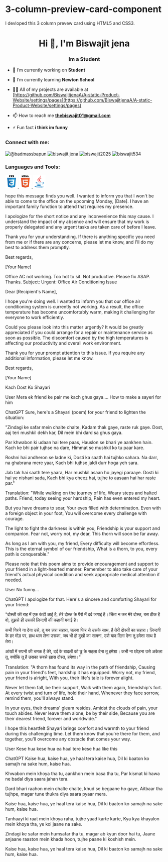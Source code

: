 # 3-column-preview-card-component
I devloped this 3 column prevew card using HTML5 and  CSS3.
<h1 align="center">Hi 👋, I'm Biswajit jena</h1>
<h3 align="center">Im a Student</h3>

- 🔭 I’m currently working on **Student**

- 🌱 I’m currently learning **Newton School**

- 👨‍💻 All of my projects are available at [https://github.com/BiswajitjenaA/A-static-Product-Website/settings/pages](https://github.com/BiswajitjenaA/A-static-Product-Website/settings/pages)

- 📫 How to reach me **thebiswajit01@gmail.com**

- ⚡ Fun fact **i think im funny**

<h3 align="left">Connect with me:</h3>
<p align="left">
<a href="https://twitter.com/@badmassbapun" target="blank"><img align="center" src="https://raw.githubusercontent.com/rahuldkjain/github-profile-readme-generator/master/src/images/icons/Social/twitter.svg" alt="@badmassbapun" height="30" width="40" /></a>
<a href="https://linkedin.com/in/biswajit jena" target="blank"><img align="center" src="https://raw.githubusercontent.com/rahuldkjain/github-profile-readme-generator/master/src/images/icons/Social/linked-in-alt.svg" alt="biswajit jena" height="30" width="40" /></a>
<a href="https://www.leetcode.com/biswajit2025" target="blank"><img align="center" src="https://raw.githubusercontent.com/rahuldkjain/github-profile-readme-generator/master/src/images/icons/Social/leet-code.svg" alt="biswajit2025" height="30" width="40" /></a>
<a href="https://auth.geeksforgeeks.org/user/biswajit534" target="blank"><img align="center" src="https://raw.githubusercontent.com/rahuldkjain/github-profile-readme-generator/master/src/images/icons/Social/geeks-for-geeks.svg" alt="biswajit534" height="30" width="40" /></a>
</p>

<h3 align="left">Languages and Tools:</h3>
<p align="left"> <a href="https://www.w3schools.com/css/" target="_blank" rel="noreferrer"> <img src="https://raw.githubusercontent.com/devicons/devicon/master/icons/css3/css3-original-wordmark.svg" alt="css3" width="40" height="40"/> </a> <a href="https://www.w3.org/html/" target="_blank" rel="noreferrer"> <img src="https://raw.githubusercontent.com/devicons/devicon/master/icons/html5/html5-original-wordmark.svg" alt="html5" width="40" height="40"/> </a> <a href="https://www.java.com" target="_blank" rel="noreferrer"> <img src="https://raw.githubusercontent.com/devicons/devicon/master/icons/java/java-original.svg" alt="java" width="40" height="40"/> </a> </p>
hope this message finds you well. I wanted to inform you that I won't be able to come to the office on the upcoming Monday, [Date]. I have an important family function to attend that requires my presence.

I apologize for the short notice and any inconvenience this may cause. I understand the impact of my absence and will ensure that my work is properly delegated and any urgent tasks are taken care of before I leave.

Thank you for your understanding. If there is anything specific you need from me or if there are any concerns, please let me know, and I'll do my best to address them promptly.

Best regards,

[Your Name]

Office AC not working. Too hot to sit. Not productive. Please fix ASAP. Thanks.
Subject: Urgent: Office Air Conditioning Issue

Dear [Recipient's Name],

I hope you're doing well. I wanted to inform you that our office air conditioning system is currently not working. As a result, the office temperature has become uncomfortably warm, making it challenging for everyone to work efficiently.

Could you please look into this matter urgently? It would be greatly appreciated if you could arrange for a repair or maintenance service as soon as possible. The discomfort caused by the high temperatures is affecting our productivity and overall work environment.

Thank you for your prompt attention to this issue. If you require any additional information, please let me know.

Best regards,

[Your Name]

Kach Dost Ko Shayari

User
Mera ek friend ke pair me kach ghus gaya.... How to make a sayeri for him 

ChatGPT
Sure, here's a Shayari (poem) for your friend to lighten the situation:

"Zindagi ke safar mein chalte chalte,
Kadam thak gaye, raste ruk gaye.
Dost, aaj teri mushkil dekh kar,
Dil mein bhi dard sa ghus gaya.

Par khwabon ki udaan hai tere paas,
Hauslon se bhari ye aankhen hain.
Kach ke bhi pair tujhse na dare,
Himmat se mushkil ko tu paar kare.

Roshni hai andheron se ladne ki,
Dosti ka saath hai tujhko sahara.
Na darr, na ghabrana mere yaar,
Kach bhi tujhse jaldi durr hoga yeh sara.

Jab tak hai saath tere yaara,
Har mushkil asaan ho jayegi paraaye.
Dosti ki hai ye nishani sada,
Kach bhi kya cheez hai, tujhe to aasaan hai har raste par."

Translation:
"While walking on the journey of life,
Weary steps and halted paths.
Friend, today seeing your hardship,
Pain has even entered my heart.

But you have dreams to soar,
Your eyes filled with determination.
Even with a foreign object in your foot,
You will overcome every challenge with courage.

The light to fight the darkness is within you,
Friendship is your support and companion.
Fear not, worry not, my dear,
This thorn will soon be far away.

As long as I am with you, my friend,
Every difficulty will become effortless.
This is the eternal symbol of our friendship,
What is a thorn, to you, every path is conquerable."

Please note that this poem aims to provide encouragement and support to your friend in a light-hearted manner. Remember to also take care of your friend's actual physical condition and seek appropriate medical attention if needed.




User
No funny... 

ChatGPT
I apologize for that. Here's a sincere and comforting Shayari for your friend:

"दोस्ती की राह में एक कंटी आई है,
तेरे दोस्त के पैरों में दर्द जगाई है।
चिंता न कर मेरे दोस्त, बस ठीक है वो,
तुझसे ही उसकी ज़िन्दगी की कहानी बनाई है।

कभी गिरने ना देना उसे, तू बन ज़रा सहारा,
चलना फिर से उसके साथ, है तेरी दोस्ती का सहारा।
ज़िन्दगी के हर मोड़ पर, हाथ थाम लेना उसका,
जब भी हो दुखों का सामना, उसे याद दिला देना तू हमेशा साथ है तेरा।

आंखों में सपनों की चमक है तेरे,
दर्द के बादलों को छू के सहला देना तू हमेशा।
कभी ना छोड़ना उसे अकेला तू,
क्योंकि तू है उसका सबसे ख़ास दोस्त, हमेशा।"

Translation:
"A thorn has found its way in the path of friendship,
Causing pain in your friend's feet, hardship it has equipped.
Worry not, my friend, your friend is alright,
With you, their life's tale is forever alight.

Never let them fall, be their support,
Walk with them again, friendship's fort.
At every twist and turn of life, hold their hand,
Whenever they face sorrow, remind them, you'll always stand.

In your eyes, their dreams' gleam resides,
Amidst the clouds of pain, your touch abides.
Never leave them alone, be by their side,
Because you are their dearest friend, forever and worldwide."

I hope this heartfelt Shayari brings comfort and warmth to your friend during this challenging time. Let them know that you're there for them, and together, you'll overcome any obstacle that comes your way.




User
Kese hua kese hua ea haal tere kese hua like this

ChatGPT
Kaise hua, kaise hua, ye haal tera kaise hua,
Dil ki baaton ko samajh na sake hum, kaise hua.

Khwabon mein khoya tha tu, aankhon mein basa tha tu,
Par kismat ki hawa ne badal diya saara jahan tera.

Dard bhari raahon mein chalte chalte, khud se begaane ho gaye,
Aitbaar tha tujhpe, magar tune thukra diya saara pyaar mera.

Kaise hua, kaise hua, ye haal tera kaise hua,
Dil ki baaton ko samajh na sake hum, kaise hua.

Tanhaayi ki raat mein khoya raha, tujhe yaad karte karte,
Kya kya khayalon mein khoya tha, ye koi jaane na sake.

Zindagi ke safar mein humsafar tha tu, magar ab kyun door hai tu,
Jaane anjaane raaston mein khada hoon, tujhe paane ki koshish mein.

Kaise hua, kaise hua, ye haal tera kaise hua,
Dil ki baaton ko samajh na sake hum, kaise hua.
